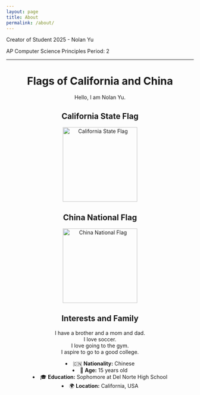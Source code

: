 ```yaml
---
layout: page
title: About
permalink: /about/
---
```


Creator of Student 2025 - Nolan Yu 

AP Computer Science Principles
Period: 2 


---
<h1 style="text-align: center;">Flags of California and China</h1>
<p class="description" style="text-align: center;">Hello, I am Nolan Yu.</p>

<div class="flag-container" style="text-align: center;">
    <h2>California State Flag</h2>
    <img src="https://upload.wikimedia.org/wikipedia/commons/0/01/Flag_of_California.svg" alt="California State Flag" width="200">
</div>

<div class="flag-container" style="text-align: center;">
    <h2>China National Flag</h2>
    <img src="https://upload.wikimedia.org/wikipedia/commons/f/fa/Flag_of_the_People%27s_Republic_of_China.svg" alt="China National Flag" width="200">
</div>

<h2 style="text-align: center;">Interests and Family</h2>
<p style="text-align: center;">
    I have a brother and a mom and dad.<br>
    I love soccer.<br>
    I love going to the gym.<br>
    I aspire to go to a good college.
</p>

<li style="text-align: center;">🇨🇳 <strong>Nationality:</strong> Chinese</li>
<li style="text-align: center;">🎂 <strong>Age:</strong> 15 years old</li>
<li style="text-align: center;">🎓 <strong>Education:</strong> Sophomore at Del Norte High School</li>
<li style="text-align: center;">🌍 <strong>Location:</strong> California, USA</li>

